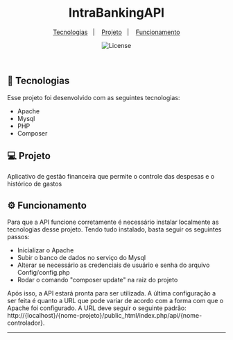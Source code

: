 <h1 align="center"> IntraBankingAPI </h1>

<p align="center">
  <a href="#-tecnologias">Tecnologias</a>&nbsp;&nbsp;&nbsp;|&nbsp;&nbsp;&nbsp;
  <a href="#-projeto">Projeto</a>&nbsp;&nbsp;&nbsp;|&nbsp;&nbsp;&nbsp;
  <a href="#gear-funcionamento">Funcionamento</a>
</p>

<p align="center">
  <img alt="License" src="https://img.shields.io/static/v1?label=license&message=MIT&color=49AA26&labelColor=000000">
</p>

<br>


## 🚀 Tecnologias

Esse projeto foi desenvolvido com as seguintes tecnologias:

- Apache
- Mysql
- PHP
- Composer

## 💻 Projeto

Aplicativo de gestão financeira que permite o controle das despesas e o histórico de gastos 

## :gear: Funcionamento

Para que a API funcione corretamente é necessário instalar localmente as tecnologias desse projeto. Tendo tudo instalado, basta seguir os seguintes passos:

- Inicializar o Apache  
- Subir o banco de dados no serviço do Mysql
- Alterar se necessário as credenciais de usuário e senha do arquivo Config/config.php
- Rodar o comando "composer update" na raiz do projeto

Após isso, a API estará pronta para ser utilizada. A última configuração a ser feita é quanto a URL que pode variar de acordo com a forma com que o Apache foi configurado. A URL deve seguir o seguinte padrão: http://{localhost}/{nome-projeto}/public_html/index.php/api/{nome-controlador}.

---
